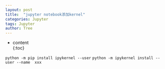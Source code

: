 ```yaml
---
layout: post                                                    
title:  "jupyter notebook添加kernel"
categories: Jupyter
tags: Jupyter
author: Tree 
---  
```


* content                                                  
{:toc}

`python -m pip install ipykernel --user`
`python -m ipykernel install --user --name  xxx`